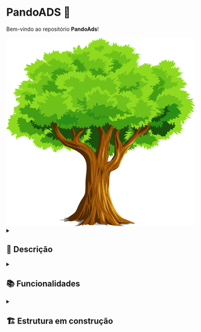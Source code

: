 # PandoADS 🌳

Bem-vindo ao repositório **PandoAds**!

<img src="./images/tree-2027899_1280.webp" style="width:500px; height:500px"/>

<details>
  <summary><h2>📜 Descrição</h2></summary>

Este é um repositório de arquivos, destinado a guardar apontamentos, resenhas de livros e trabalhos realizados durante o curso de  **Tecnólogo em Análise e Desenvolvimento de Sistemas (ADS)** , pela [Universidade Católica de Brasília](https://ucb.catolica.edu.br/). Assim como a árvore Pando, que cresce e se renova ao longo do tempo, espero que este repositório também se expanda como forma de expansão do meu conhecimento e aprendizado.

</details>

<details>
  <summary><h2>📚 Funcionalidades</h2></summary>

- **Apontamentos**: Notas detalhadas das aulas e estudos que me ajudaram a compreender melhor os tópicos abordados.
- **Ponderações**: Reflexões pessoais sobre o que aprendi e como posso aplicar esse conhecimento no futuro.
- **Trabalhos**: Projetos e exercícios práticos realizados durante o curso, mostrando a aplicação dos conhecimentos adquiridos.

</details>

<details>
  <summary><h2> 🏗️ Estrutura em construção</h2></summary>

  <details> <!-- Pasta mãe inicia -->
    <summary> <h3><strong> /TrilhaAds </strong></h3></summary>

   <details> <!-- Pasta do primeiro período -->
      <summary> <h3><strong> /Periodo_1 </strong></h3></summary>

   <details> <!-- Pasta de disciplina: Engenharia de Software e Requisitos -->
        <summary> <h4><strong> /Engenharia_de_software_e_requisitos </strong></h4></summary>

<details> <!-- Pasta de Unidade 1 -->
          <summary> <h4><strong> /Unidade_1 </strong></h4></summary>

<details> <!-- Pasta de Aulas -->
            <summary> <h4><strong> /Aulas </strong></h4></summary>

<details> <!-- Pasta de Aula 1 -->
              <summary> <h4><strong> /Introducao_a_engenharia_de_software </strong></h4></summary>
            </details>

<details> <!-- Pasta de Aula 2 -->
              <summary> <h4><strong> /Introducao_a_requisitos_de_software </strong></h4></summary>
            </details>

<details> <!-- Pasta de Aula 3 -->
              <summary> <h4><strong> /Engenharia_de_requisitos_de_software </strong></h4></summary>
            </details>


</details>
        </details>
      </details>

<details> <!-- Pasta de disciplina: Planejamento Estratégico -->
        <summary> <h4><strong> /Planejamento_estrategico </strong></h4></summary>

<details> <!-- Pasta de Unidade 1 -->
          <summary> <h4><strong> /Unidade_1 </strong></h4></summary>

 <details> <!-- Pasta de Aulas -->
            <summary> <h4><strong> /Aulas </strong></h4></summary>

<details> <!-- Pasta de Aula 1 -->
        <summary> <h4><strong> /Conceitos_basicos_de_gestao_estrategica </strong></h4></summary>
            </details>

</details>
 </details>
</details>

<details> <!-- Pasta de disciplina: Gestão de TI e Interação Humano-Computador -->
        <summary> <h4><strong> /Gestao_de_ti_e_interacao_humano_computador </strong></h4></summary>

 <details> <!-- Pasta de Unidade 1 -->
          <summary> <h4><strong> /Unidade_1 </strong></h4></summary>

 <details> <!-- Pasta de Aulas -->
            <summary> <h4><strong> /Aulas </strong></h4></summary>

   <details> <!-- Pasta de Aula 1 -->
              <summary> <h4><strong> /Conceitos_e_fundamentos_de_servicos_de_ti </strong></h4></summary>

 - [x] 1-1: [Resumo da aula](www.google.com)

       </details>

   <details> <!-- Pasta de Aula 2 -->
              <summary> <h4><strong> /Gestao_de_projetos_e_processos </strong></h4></summary>
            </details>

   </details>
        </details>
      </details>

 </details> <!-- Fim pasta primeiro período -->

  </details> <!-- Fim pasta mãe -->

</details>

<details>
  <summary><h2> 🌳 Curiosidade sobre o Pando<h2></summary>

O **Pando** é um dos organismos mais fascinantes e antigos do mundo. Trata-se de uma enorme colônia de álamos tremedores interligados por um único sistema de raízes, cobrindo mais de 40 hectares e pesando cerca de 6.000 toneladas! Apesar de parecer uma floresta comum, todos os troncos fazem parte de um mesmo ser vivo, geneticamente idêntico, que pode ter até 80.000 anos.

[Saiba mais sobre o Pando](https://en.wikipedia.org/wiki/Pando_(tree))

</details>